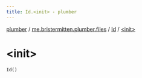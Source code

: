 ```yaml
---
title: Id.<init> - plumber
---
```


[plumber](../../index.html) / [me.bristermitten.plumber.files](../index.html) / [Id](index.html) / [&lt;init&gt;](./-init-.html)

# &lt;init&gt;

`Id()`